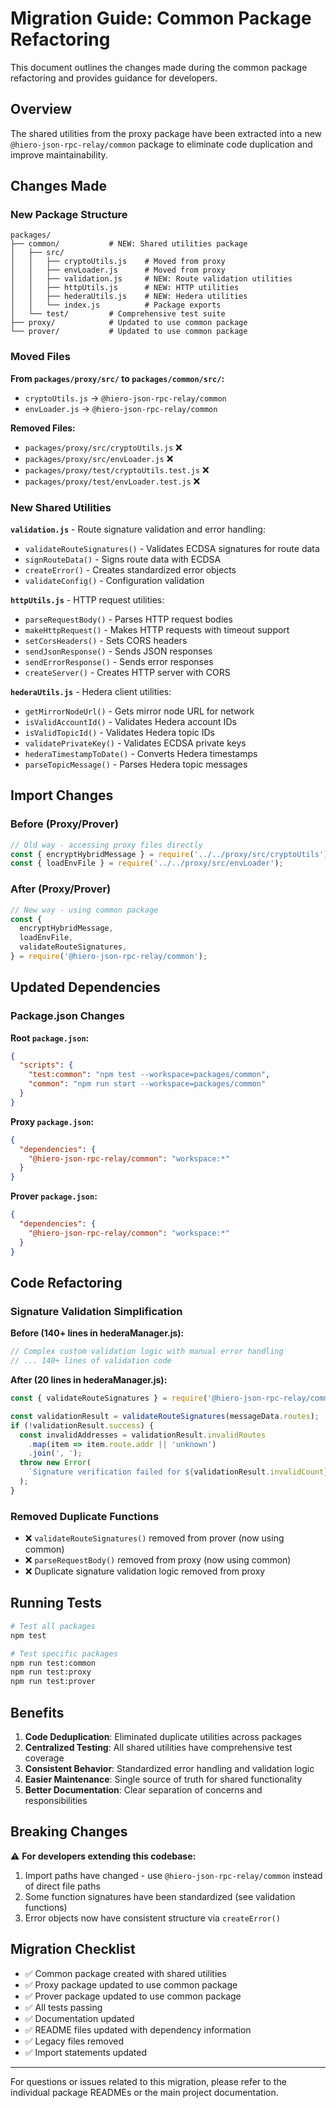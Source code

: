 # Migration Guide: Common Package Refactoring

This document outlines the changes made during the common package refactoring and provides guidance for developers.

## Overview

The shared utilities from the proxy package have been extracted into a new `@hiero-json-rpc-relay/common` package to eliminate code duplication and improve maintainability.

## Changes Made

### New Package Structure

```
packages/
├── common/           # NEW: Shared utilities package
│   ├── src/
│   │   ├── cryptoUtils.js    # Moved from proxy
│   │   ├── envLoader.js      # Moved from proxy
│   │   ├── validation.js     # NEW: Route validation utilities
│   │   ├── httpUtils.js      # NEW: HTTP utilities
│   │   ├── hederaUtils.js    # NEW: Hedera utilities
│   │   └── index.js          # Package exports
│   └── test/         # Comprehensive test suite
├── proxy/            # Updated to use common package
└── prover/           # Updated to use common package
```

### Moved Files

**From `packages/proxy/src/` to `packages/common/src/`:**

- `cryptoUtils.js` → `@hiero-json-rpc-relay/common`
- `envLoader.js` → `@hiero-json-rpc-relay/common`

**Removed Files:**

- `packages/proxy/src/cryptoUtils.js` ❌
- `packages/proxy/src/envLoader.js` ❌
- `packages/proxy/test/cryptoUtils.test.js` ❌
- `packages/proxy/test/envLoader.test.js` ❌

### New Shared Utilities

**`validation.js`** - Route signature validation and error handling:

- `validateRouteSignatures()` - Validates ECDSA signatures for route data
- `signRouteData()` - Signs route data with ECDSA
- `createError()` - Creates standardized error objects
- `validateConfig()` - Configuration validation

**`httpUtils.js`** - HTTP request utilities:

- `parseRequestBody()` - Parses HTTP request bodies
- `makeHttpRequest()` - Makes HTTP requests with timeout support
- `setCorsHeaders()` - Sets CORS headers
- `sendJsonResponse()` - Sends JSON responses
- `sendErrorResponse()` - Sends error responses
- `createServer()` - Creates HTTP server with CORS

**`hederaUtils.js`** - Hedera client utilities:

- `getMirrorNodeUrl()` - Gets mirror node URL for network
- `isValidAccountId()` - Validates Hedera account IDs
- `isValidTopicId()` - Validates Hedera topic IDs
- `validatePrivateKey()` - Validates ECDSA private keys
- `hederaTimestampToDate()` - Converts Hedera timestamps
- `parseTopicMessage()` - Parses Hedera topic messages

## Import Changes

### Before (Proxy/Prover)

```javascript
// Old way - accessing proxy files directly
const { encryptHybridMessage } = require('../../proxy/src/cryptoUtils');
const { loadEnvFile } = require('../../proxy/src/envLoader');
```

### After (Proxy/Prover)

```javascript
// New way - using common package
const {
  encryptHybridMessage,
  loadEnvFile,
  validateRouteSignatures,
} = require('@hiero-json-rpc-relay/common');
```

## Updated Dependencies

### Package.json Changes

**Root `package.json`:**

```json
{
  "scripts": {
    "test:common": "npm test --workspace=packages/common",
    "common": "npm run start --workspace=packages/common"
  }
}
```

**Proxy `package.json`:**

```json
{
  "dependencies": {
    "@hiero-json-rpc-relay/common": "workspace:*"
  }
}
```

**Prover `package.json`:**

```json
{
  "dependencies": {
    "@hiero-json-rpc-relay/common": "workspace:*"
  }
}
```

## Code Refactoring

### Signature Validation Simplification

**Before (140+ lines in hederaManager.js):**

```javascript
// Complex custom validation logic with manual error handling
// ... 140+ lines of validation code
```

**After (20 lines in hederaManager.js):**

```javascript
const { validateRouteSignatures } = require('@hiero-json-rpc-relay/common');

const validationResult = validateRouteSignatures(messageData.routes);
if (!validationResult.success) {
  const invalidAddresses = validationResult.invalidRoutes
    .map(item => item.route.addr || 'unknown')
    .join(', ');
  throw new Error(
    `Signature verification failed for ${validationResult.invalidCount} route(s): ${invalidAddresses}`
  );
}
```

### Removed Duplicate Functions

- ❌ `validateRouteSignatures()` removed from prover (now using common)
- ❌ `parseRequestBody()` removed from proxy (now using common)
- ❌ Duplicate signature validation logic removed from proxy

## Running Tests

```bash
# Test all packages
npm test

# Test specific packages
npm run test:common
npm run test:proxy
npm run test:prover
```

## Benefits

1. **Code Deduplication**: Eliminated duplicate utilities across packages
2. **Centralized Testing**: All shared utilities have comprehensive test coverage
3. **Consistent Behavior**: Standardized error handling and validation logic
4. **Easier Maintenance**: Single source of truth for shared functionality
5. **Better Documentation**: Clear separation of concerns and responsibilities

## Breaking Changes

⚠️ **For developers extending this codebase:**

1. Import paths have changed - use `@hiero-json-rpc-relay/common` instead of direct file paths
2. Some function signatures have been standardized (see validation functions)
3. Error objects now have consistent structure via `createError()`

## Migration Checklist

- ✅ Common package created with shared utilities
- ✅ Proxy package updated to use common package
- ✅ Prover package updated to use common package
- ✅ All tests passing
- ✅ Documentation updated
- ✅ README files updated with dependency information
- ✅ Legacy files removed
- ✅ Import statements updated

---

For questions or issues related to this migration, please refer to the individual package READMEs or the main project documentation.
